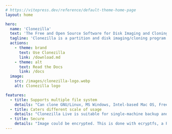 ```yaml
---
# https://vitepress.dev/reference/default-theme-home-page
layout: home

hero:
  name: 'Clonezilla'
  text: 'The Free and Open Source Software for Disk Imaging and Cloning.'
  tagline: 'Clonezilla is a partition and disk imaging/cloning program similar to True Image® or Norton Ghost®. It helps you to do system deployment, bare metal backup and recovery.'
  actions:
    - theme: brand
      text: Use Clonezilla
      link: /download.md
    - theme: alt
      text: Read the Docs
      link: /docs
  image:
    src: /images/clonezilla-logo.webp
    alt: Clonezilla logo

features:
  - title: Supports multiple file system
    details: "Can clone GNU/Linux, MS Windows, Intel-based Mac OS, FreeBSD, NetBSD, OpenBSD, Minix, VMWare ESX and Chrome OS/Chromium OS, no matter whether it's 32-bit (x86) or 64-bit (x86-64) OS."
  - title: Caters different scale of usage
    details: "Clonezilla Live is suitable for single-machine backup and restore. Multicast support in Clonezilla SE helps in massive clones. BitTorrent support in the Clonezilla lite server, which is suitable for massive deployment."
  - title: Secure
    details: "Image could be encrypted. This is done with ecryptfs, a POSIX-compliant enterprise cryptographic stacked filesystem. AES-256 encryption could be used to secures data access, storage and transfer."
---
```


